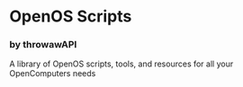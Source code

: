 # OpenOS Scripts
### by throwawAPI
A library of OpenOS scripts, tools, and resources for all your OpenComputers needs
